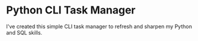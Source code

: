# Python CLI Task Manager

I've created this simple CLI task manager to refresh and sharpen my Python and SQL skills.
